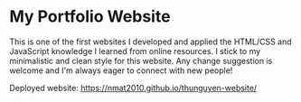# My Portfolio Website

This is one of the first websites I developed and applied the HTML/CSS and JavaScript knowledge I learned from online resources. I stick to my minimalistic and clean style for this website. Any change suggestion is welcome and I'm always eager to connect with new people! 

Deployed website: https://nmat2010.github.io/thunguyen-website/


